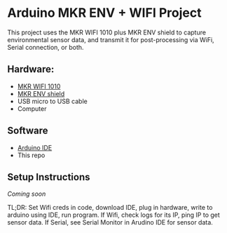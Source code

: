 # Arduino MKR ENV + WIFI Project
This project uses the MKR WIFI 1010 plus MKR ENV shield to capture environmental sensor data, and transmit it for post-processing via WiFi, Serial connection, or both.

## Hardware:
* [MKR WIFI 1010](https://store.arduino.cc/usa/mkr-wifi-1010)
* [MKR ENV shield](https://store.arduino.cc/usa/mkr-env-shield)
* USB micro to USB cable
* Computer

## Software
* [Arduino IDE](https://www.arduino.cc/en/software)
* This repo

## Setup Instructions
_Coming soon_

TL;DR: 
Set Wifi creds in code, download IDE, plug in hardware, write to arduino using IDE, run program. If Wifi, check logs for its IP, ping IP to get sensor data.  If Serial, see Serial Monitor in Arudino IDE for sensor data.